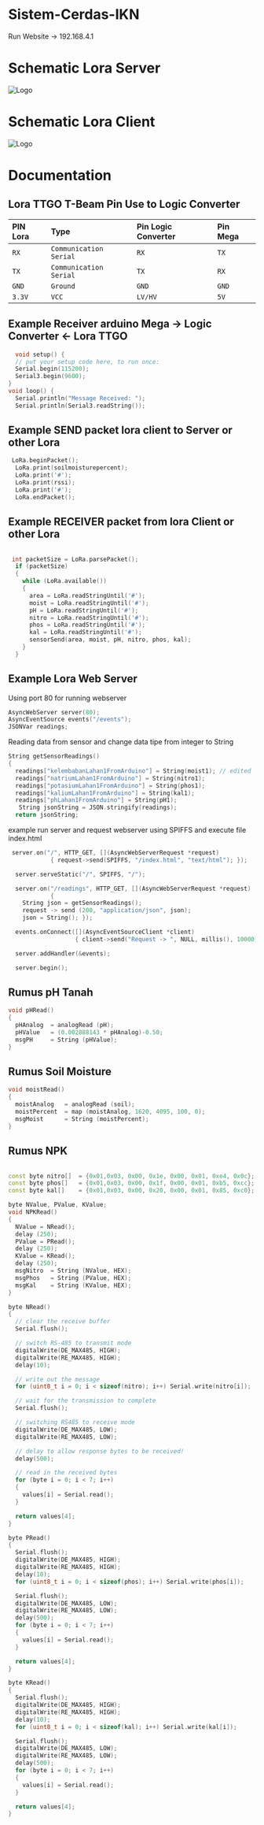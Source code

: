 # Sistem-Cerdas-IKN
Run Website -> 192.168.4.1

# Schematic Lora Server
![Logo](https://github.com/multimedia-dan-robotika/Sistem-Cerdas-IKN/blob/main/skematikSmartFarmupdater.png)

# Schematic Lora Client
![Logo](https://github.com/multimedia-dan-robotika/Sistem-Cerdas-IKN/blob/main/schematicFinalloraSensors.PNG)

# Documentation

## Lora TTGO T-Beam Pin Use to Logic Converter

| PIN Lora | Type     | Pin Logic Converter           | Pin Mega| 
| :-------- | :------- | :------------------------- |  :------- |
| `RX` | `Communication Serial` |  `RX`|`TX` |
| `TX` | `Communication Serial` | `TX` |`RX`|
| `GND` | `Ground` | `GND` |`GND`|
| `3.3V` | `VCC` | `LV/HV` | `5V`|


## Example Receiver arduino Mega -> Logic Converter <- Lora TTGO

```c++
  void setup() {
  // put your setup code here, to run once:
  Serial.begin(115200);
  Serial3.begin(9600);
}
void loop() {
  Serial.println("Message Received: ");
  Serial.println(Serial3.readString());
```
## Example SEND packet lora client to Server or other Lora
```c++
 LoRa.beginPacket();
  LoRa.print(soilmoisturepercent);
  LoRa.print('#');
  LoRa.print(rssi);
  LoRa.print('#');
  LoRa.endPacket();
```
## Example RECEIVER packet from lora Client or other Lora
```c++

 int packetSize = LoRa.parsePacket();
  if (packetSize)
  {
    while (LoRa.available())
    {
      area = LoRa.readStringUntil('#');
      moist = LoRa.readStringUntil('#');
      pH = LoRa.readStringUntil('#');
      nitro = LoRa.readStringUntil('#');
      phos = LoRa.readStringUntil('#');
      kal = LoRa.readStringUntil('#');
      sensorSend(area, moist, pH, nitro, phos, kal);
    }
  }
```
## Example Lora Web Server
Using port 80 for running webserver
```c++
AsyncWebServer server(80);
AsyncEventSource events("/events");
JSONVar readings;
```
Reading data from sensor and change data tipe from integer to String
```c++
String getSensorReadings()
{
  readings["kelembabanLahan1FromArduino"] = String(moist1); // edited
  readings["natriumLahan1FromArduino"] = String(nitro1);
  readings["potasiumLahan1FromArduino"] = String(phos1);
  readings["kaliumLahan1FromArduino"] = String(kal1);
  readings["phLahan1FromArduino"] = String(pH1);
   String jsonString = JSON.stringify(readings);
  return jsonString;
```
example run server and request webserver using SPIFFS and execute file index.html
```c++
 server.on("/", HTTP_GET, [](AsyncWebServerRequest *request)
            { request->send(SPIFFS, "/index.html", "text/html"); });

  server.serveStatic("/", SPIFFS, "/");

  server.on("/readings", HTTP_GET, [](AsyncWebServerRequest *request)
            {
    String json = getSensorReadings();
    request -> send (200, "application/json", json);
    json = String(); });

  events.onConnect([](AsyncEventSourceClient *client)
                   { client->send("Request -> ", NULL, millis(), 10000); });

  server.addHandler(&events);

  server.begin();
```

## Rumus pH Tanah
```c++
void pHRead()
{
  pHAnalog  = analogRead (pH);
  pHValue   = (0.002888143 * pHAnalog)-0.50;
  msgPH     = String (pHValue);
}
```

## Rumus Soil Moisture
```c++
void moistRead()
{
  moistAnalog   = analogRead (soil);
  moistPercent  = map (moistAnalog, 1620, 4095, 100, 0);
  msgMoist      = String (moistPercent);
}
```

## Rumus NPK

```c++

const byte nitro[]  = {0x01,0x03, 0x00, 0x1e, 0x00, 0x01, 0xe4, 0x0c};
const byte phos[]   = {0x01,0x03, 0x00, 0x1f, 0x00, 0x01, 0xb5, 0xcc};
const byte kal[]    = {0x01,0x03, 0x00, 0x20, 0x00, 0x01, 0x85, 0xc0};

byte NValue, PValue, KValue;
void NPKRead()
{
  NValue = NRead();
  delay (250);
  PValue = PRead();
  delay (250);
  KValue = KRead();
  delay (250);
  msgNitro  = String (NValue, HEX);
  msgPhos   = String (PValue, HEX);
  msgKal    = String (KValue, HEX);
}

byte NRead()
{
  // clear the receive buffer
  Serial.flush();

  // switch RS-485 to transmit mode
  digitalWrite(DE_MAX485, HIGH);
  digitalWrite(RE_MAX485, HIGH);
  delay(10);

  // write out the message
  for (uint8_t i = 0; i < sizeof(nitro); i++) Serial.write(nitro[i]);

  // wait for the transmission to complete
  Serial.flush();

  // switching RS485 to receive mode
  digitalWrite(DE_MAX485, LOW);
  digitalWrite(RE_MAX485, LOW);

  // delay to allow response bytes to be received!
  delay(500);

  // read in the received bytes
  for (byte i = 0; i < 7; i++) 
  {
    values[i] = Serial.read();
  }

  return values[4];
}

byte PRead()
{
  Serial.flush();
  digitalWrite(DE_MAX485, HIGH);
  digitalWrite(RE_MAX485, HIGH);
  delay(10);
  for (uint8_t i = 0; i < sizeof(phos); i++) Serial.write(phos[i]);

  Serial.flush();
  digitalWrite(DE_MAX485, LOW);
  digitalWrite(RE_MAX485, LOW);
  delay(500);
  for (byte i = 0; i < 7; i++) 
  {
    values[i] = Serial.read();
  }

  return values[4];
}

byte KRead()
{
  Serial.flush();
  digitalWrite(DE_MAX485, HIGH);
  digitalWrite(RE_MAX485, HIGH);
  delay(10);
  for (uint8_t i = 0; i < sizeof(kal); i++) Serial.write(kal[i]);

  Serial.flush();
  digitalWrite(DE_MAX485, LOW);
  digitalWrite(RE_MAX485, LOW);
  delay(500);
  for (byte i = 0; i < 7; i++) 
  {
    values[i] = Serial.read();
  }

  return values[4];
}

```

